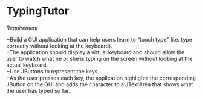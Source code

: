 # TypingTutor

*Requirement*

+Build a GUI application that can help users learn to “touch type” (i.e. type correctly without looking at the keyboard). <br />
+The application should display a virtual keyboard and should allow the user to watch what he or she is typing on the screen without looking at the actual keyboard. <br />
+Use JButtons to represent the keys. <br />
+As the user presses each key, the application highlights the corresponding JButton on the GUI and adds the character to a JTextArea that shows what the user has typed so far. <br />
